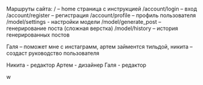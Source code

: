 Маршруты сайта:
    / – home страница с инструкцией
    /account/login – вход
    /account/register – регистрация
    /account/profile – профиль пользователя
    /model/settings - настройки модели
    /model/generate_post – генерирование поста (сложная верстка)
    /model/history – история генерированных постов

Галя – поможет мне с инстаграмм, артем займентся тильдой, никита – создаст руководство пользователя


Никита - редактор
Артем - дизайнер
Галя - редактор

w